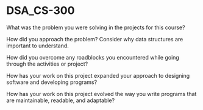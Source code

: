 # DSA_CS-300

What was the problem you were solving in the projects for this course?
 

How did you approach the problem? Consider why data structures are important to understand.


How did you overcome any roadblocks you encountered while going through the activities or project?


How has your work on this project expanded your approach to designing software and developing programs?


How has your work on this project evolved the way you write programs that are maintainable, readable, and adaptable?

